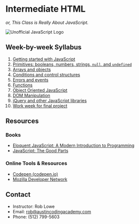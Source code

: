 # Intermediate HTML

*or, This Class is Really About JavaScript.*

![Unofficial JavaScript Logo](http://upload.wikimedia.org/wikipedia/commons/thumb/9/99/Unofficial_JavaScript_logo_2.svg/200px-Unofficial_JavaScript_logo_2.svg.png)

## Week-by-week Syllabus

1. [Getting started with JavaScript](syllabus/01.md)
1. [Primitives: booleans, numbers, strings, `null`, and `undefined`](syllabus/02.md)
1. [Arrays and objects](syllabus/03.md)
1. [Conditions and control structures](syllabus/04.md)
1. [Errors and events](syllabus/05.md)
1. [Functions](syllabus/06.md)
1. [Object Oriented JavaScript](syllabus/07.md)
1. [DOM Manipulation](syllabus/08.md)
1. [jQuery and other JavaScript libraries](syllabus/09.md)
1. [Work week for final project](syllabus/10.md)

## Resources

### Books

* [Eloquent JavaScript: A Modern Introduction to Programming](//eloquentjavascript.net)
* [JavaScript: The Good Parts](//www.amazon.com/exec/obidos/ASIN/0596517742/wrrrldwideweb)

### Online Tools & Resources

* [Codepen (codepen.io)](//codepen.io)
* [Mozilla Developer Network](//developer.mozilla.org/en-US/docs/Web/JavaScript)

## Contact

* Instructor: Rob Lowe
* Email: rob@austincodingacademy.com
* Phone: (512) 799-5603
